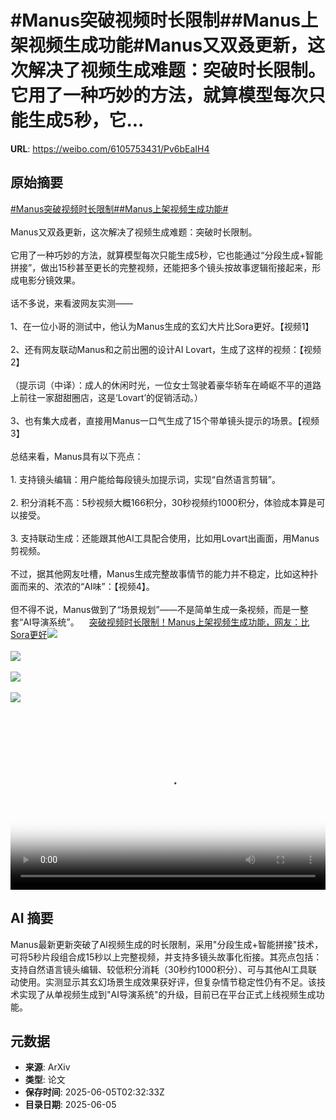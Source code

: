 # #Manus突破视频时长限制##Manus上架视频生成功能#Manus又双叒更新，这次解决了视频生成难题：突破时长限制。它用了一种巧妙的方法，就算模型每次只能生成5秒，它...

**URL**: https://weibo.com/6105753431/Pv6bEaIH4

## 原始摘要

<a href="https://m.weibo.cn/search?containerid=231522type%3D1%26t%3D10%26q%3D%23Manus%E7%AA%81%E7%A0%B4%E8%A7%86%E9%A2%91%E6%97%B6%E9%95%BF%E9%99%90%E5%88%B6%23&amp;extparam=%23Manus%E7%AA%81%E7%A0%B4%E8%A7%86%E9%A2%91%E6%97%B6%E9%95%BF%E9%99%90%E5%88%B6%23" data-hide=""><span class="surl-text">#Manus突破视频时长限制#</span></a><a href="https://m.weibo.cn/search?containerid=231522type%3D1%26t%3D10%26q%3D%23Manus%E4%B8%8A%E6%9E%B6%E8%A7%86%E9%A2%91%E7%94%9F%E6%88%90%E5%8A%9F%E8%83%BD%23&amp;extparam=%23Manus%E4%B8%8A%E6%9E%B6%E8%A7%86%E9%A2%91%E7%94%9F%E6%88%90%E5%8A%9F%E8%83%BD%23" data-hide=""><span class="surl-text">#Manus上架视频生成功能#</span></a><br><br>Manus又双叒更新，这次解决了视频生成难题：突破时长限制。<br><br>它用了一种巧妙的方法，就算模型每次只能生成5秒，它也能通过“分段生成+智能拼接”，做出15秒甚至更长的完整视频，还能把多个镜头按故事逻辑衔接起来，形成电影分镜效果。<br><br>话不多说，来看波网友实测——<br><br>1、在一位小哥的测试中，他认为Manus生成的玄幻大片比Sora更好。【视频1】<br><br>2、还有网友联动Manus和之前出圈的设计AI Lovart，生成了这样的视频：【视频2】<br><br>（提示词（中译）：成人的休闲时光，一位女士驾驶着豪华轿车在崎岖不平的道路上前往一家甜甜圈店，这是‘Lovart’的促销活动。）<br><br>3、也有集大成者，直接用Manus一口气生成了15个带单镜头提示的场景。【视频3】<br><br>总结来看，Manus具有以下亮点：<br><br>1. 支持镜头编辑：用户能给每段镜头加提示词，实现“自然语言剪辑”。<br>    <br>2. 积分消耗不高：5秒视频大概166积分，30秒视频约1000积分，体验成本算是可以接受。<br>    <br>3. 支持联动生成：还能跟其他AI工具配合使用，比如用Lovart出画面，用Manus剪视频。<br><br>不过，据其他网友吐槽，Manus生成完整故事情节的能力并不稳定，比如这种扑面而来的、浓浓的“AI味”：【视频4】。<br><br>但不得不说，Manus做到了“场景规划”——不是简单生成一条视频，而是一整套“AI导演系统”。<a href="https://weibo.cn/sinaurl?u=https%3A%2F%2Fmp.weixin.qq.com%2Fs%2FaBBogovR-SaNM1Sfv1Zn3Q" data-hide=""><span class="url-icon"><img style="width: 1rem;height: 1rem" src="https://h5.sinaimg.cn/upload/2015/09/25/3/timeline_card_small_web_default.png" referrerpolicy="no-referrer"></span><span class="surl-text">突破视频时长限制！Manus上架视频生成功能，网友：比Sora更好</span></a><img style="" src="https://tvax4.sinaimg.cn/large/006Fd7o3ly1i248ia1774j30w00lcjsk.jpg" referrerpolicy="no-referrer"><br><br><img style="" src="https://tvax4.sinaimg.cn/large/006Fd7o3ly1i248i7xni5j30u01hcmyx.jpg" referrerpolicy="no-referrer"><br><br><img style="" src="https://tvax2.sinaimg.cn/large/006Fd7o3ly1i248i8j5d7j30zk0k040h.jpg" referrerpolicy="no-referrer"><br><br><img style="" src="https://tvax3.sinaimg.cn/large/006Fd7o3ly1i248i5iu1vj30k00u0q4f.jpg" referrerpolicy="no-referrer"><br><br><br clear="both"><div style="clear: both"></div><video controls="controls" poster="https://tvax2.sinaimg.cn/orj480/006Fd7o3ly1i248i9n2cwj30w00lcjsk.jpg" style="width: 100%"><source src="https://f.video.weibocdn.com/o0/u5arI9R2lx08oNxqwOus01041200aKB90E010.mp4?label=mp4_720p&amp;template=1080x720.25.0&amp;ori=0&amp;ps=1CwnkDw1GXwCQx&amp;Expires=1749094339&amp;ssig=NY2zoM7KYJ&amp;KID=unistore,video"><source src="https://f.video.weibocdn.com/o0/8GNI6q7qlx08oNxqo5lC010412005X0Y0E010.mp4?label=mp4_hd&amp;template=720x480.25.0&amp;ori=0&amp;ps=1CwnkDw1GXwCQx&amp;Expires=1749094339&amp;ssig=Le98tjMMkx&amp;KID=unistore,video"><source src="https://f.video.weibocdn.com/o0/xliI3U74lx08oNxqbNbW010412003ZUh0E010.mp4?label=mp4_ld&amp;template=540x360.25.0&amp;ori=0&amp;ps=1CwnkDw1GXwCQx&amp;Expires=1749094339&amp;ssig=We6QVr4RhJ&amp;KID=unistore,video"><p>视频无法显示，请前往<a href="https://video.weibo.com/show?fid=1034%3A5174119084261411" target="_blank" rel="noopener noreferrer">微博视频</a>观看。</p></video>

## AI 摘要

Manus最新更新突破了AI视频生成的时长限制，采用"分段生成+智能拼接"技术，可将5秒片段组合成15秒以上完整视频，并支持多镜头故事化衔接。其亮点包括：支持自然语言镜头编辑、较低积分消耗（30秒约1000积分）、可与其他AI工具联动使用。实测显示其玄幻场景生成效果获好评，但复杂情节稳定性仍有不足。该技术实现了从单视频生成到"AI导演系统"的升级，目前已在平台正式上线视频生成功能。

## 元数据

- **来源**: ArXiv
- **类型**: 论文
- **保存时间**: 2025-06-05T02:32:33Z
- **目录日期**: 2025-06-05
